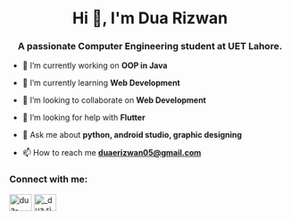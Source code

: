 <h1 align="center">Hi 👋, I'm Dua Rizwan</h1>
<h3 align="center">A passionate Computer Engineering student at UET Lahore.</h3>

- 🔭 I’m currently working on **OOP in Java**

- 🌱 I’m currently learning **Web Development**

- 👯 I’m looking to collaborate on **Web Development**

- 🤝 I’m looking for help with **Flutter**

- 💬 Ask me about **python, android studio, graphic designing**

- 📫 How to reach me **duaerizwan05@gmail.com**

<h3 align="left">Connect with me:</h3>
<p align="left">
<a href="https://linkedin.com/in/dua-rizwan-a48116297" target="blank"><img align="center" src="https://raw.githubusercontent.com/rahuldkjain/github-profile-readme-generator/master/src/images/icons/Social/linked-in-alt.svg" alt="dua-rizwan-a48116297" height="30" width="40" /></a>
<a href="https://instagram.com/_dua.rizwan" target="blank"><img align="center" src="https://raw.githubusercontent.com/rahuldkjain/github-profile-readme-generator/master/src/images/icons/Social/instagram.svg" alt="_dua.rizwan" height="30" width="40" /></a>
</p>
